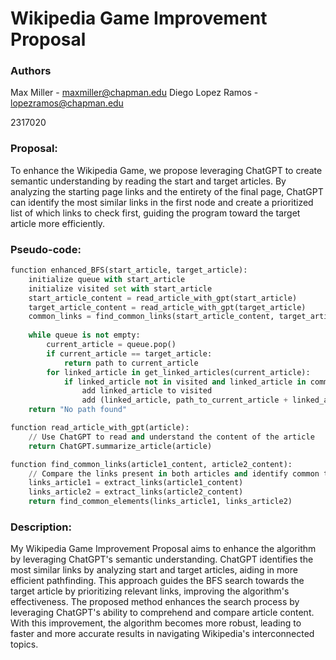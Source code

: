 # Wikipedia Game Improvement Proposal

### Authors

Max Miller - maxmiller@chapman.edu
Diego Lopez Ramos - lopezramos@chapman.edu

2317020

### Proposal:

To enhance the Wikipedia Game, we propose leveraging ChatGPT to create semantic understanding by reading the start and target articles. By analyzing the starting page links and the entirety of the final page, ChatGPT can identify the most similar links in the first node and create a prioritized list of which links to check first, guiding the program toward the target article more efficiently.

### Pseudo-code:

```python
function enhanced_BFS(start_article, target_article):
    initialize queue with start_article
    initialize visited set with start_article
    start_article_content = read_article_with_gpt(start_article)
    target_article_content = read_article_with_gpt(target_article)
    common_links = find_common_links(start_article_content, target_article_content)
  
    while queue is not empty:
        current_article = queue.pop()
        if current_article == target_article:
            return path to current_article
        for linked_article in get_linked_articles(current_article):
            if linked_article not in visited and linked_article in common_links:
                add linked_article to visited
                add (linked_article, path_to_current_article + linked_article) to queue
    return "No path found"

function read_article_with_gpt(article):
    // Use ChatGPT to read and understand the content of the article
    return ChatGPT.summarize_article(article)

function find_common_links(article1_content, article2_content):
    // Compare the links present in both articles and identify common topics
    links_article1 = extract_links(article1_content)
    links_article2 = extract_links(article2_content)
    return find_common_elements(links_article1, links_article2)
```


### Description:

My Wikipedia Game Improvement Proposal aims to enhance the algorithm by leveraging ChatGPT's semantic understanding. ChatGPT identifies the most similar links by analyzing start and target articles, aiding in more efficient pathfinding. This approach guides the BFS search towards the target article by prioritizing relevant links, improving the algorithm's effectiveness. The proposed method enhances the search process by leveraging ChatGPT's ability to comprehend and compare article content. With this improvement, the algorithm becomes more robust, leading to faster and more accurate results in navigating Wikipedia's interconnected topics.
